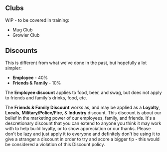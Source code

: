 ## Clubs
WIP - to be covered in training:

- Mug Club
- Growler Club

## Discounts

This is different from what we've done in the past, but hopefully a lot simpler:

- **Employee** - 40%
- **Friends & Family** - 10%

The **Employee discount** applies to food, beer, and swag, but does not apply to friends and family's drinks, food, etc.

The **Friends & Family Discount** works as, and may be applied as a **Loyalty**, **Locals**, **Military/Police/Fire**, & **Industry** discount.  This discount is about our belief in the marketing power of our employees, family, and friends.  It's a descretionary discount that you can extend to anyone you think it may work with to help build loyalty, or to show appreciation or our thanks.  Please don't be lazy and just apply it to everyone and definitely don't be using it to give a stranger a discount in order to try and score a bigger tip - this would be considered a violation of this Discount policy.




